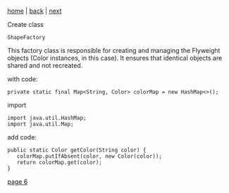 [home](./page01.md) | [back](./page04.md) | [next](./page06.md)

Create class
```
ShapeFactory
```
 This factory class is responsible for creating and managing the Flyweight objects (Color instances, in this case). It ensures that identical objects are shared and not recreated.

with code:
```
private static final Map<String, Color> colorMap = new HashMap<>();
```
import
```
import java.util.HashMap;
import java.util.Map;
```
add code:
```
public static Color getColor(String color) {
   colorMap.putIfAbsent(color, new Color(color));
   return colorMap.get(color);
}
```


[page 6](./page06.md)
